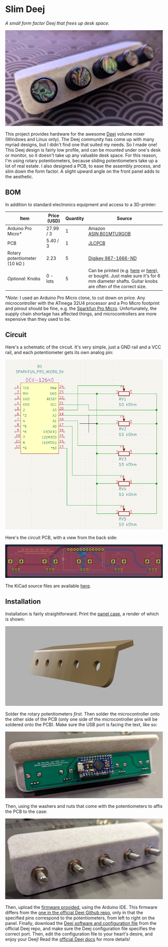 # Slim Deej

*A small form factor Deej that frees up desk space.*

![](./assets/nice_photo.jpg)

This project provides hardware for the awesome [Deej](https://github.com/omriharel/deej) volume mixer (Windows and Linux only). The Deej community has come up with many myriad designs, but I didn't find one that suited my needs. So I made one! This Deej design is fairly low profile, and can be mounted under one's desk or monitor, so it doesn't take up any valuable desk space. For this reason, I'm using rotary potentiometers, because sliding potentiometers take up a lot of real estate. I also designed a PCB, to ease the assembly process, and slim down the form factor. A slight upward angle on the front panel adds to the aesthetic.

## BOM

In addition to standard electronics equipment and access to a 3D-printer:

| Item                          | Price (USD) | Quantity | Source                                                       |
| ----------------------------- | ----------- | -------- | ------------------------------------------------------------ |
| Arduino Pro Micro*            | 27.99 / 3   | 1        | Amazon<br />[ASIN B01MTU9GOB](https://www.amazon.com/HiLetgo-Atmega32U4-Bootloadered-Development-Microcontroller/dp/B01MTU9GOB/ref=sr_1_1_sspa?dchild=1&keywords=arduino+pro+micro&qid=1614562625&sr=8-1-spons&psc=1&spLa=ZW5jcnlwdGVkUXVhbGlmaWVyPUEyV1BVTFBUNEY2NjhHJmVuY3J5cHRlZElkPUEwMTk3NDQwM1RON1BNTkJSNjBGSyZlbmNyeXB0ZWRBZElkPUEwMzI5Nzg0MlpFV1c0TUtIVElGWSZ3aWRnZXROYW1lPXNwX2F0ZiZhY3Rpb249Y2xpY2tSZWRpcmVjdCZkb05vdExvZ0NsaWNrPXRydWU=) |
| PCB                           | 5.40 / 3    | 1        | [JLCPCB](https://jlcpcb.com/)                                |
| Rotary potentiometer (10 kΩ ) | 2.23        | 5        | [Digikey 987-1666-ND](https://www.digikey.com/en/products/detail/tt-electronics-bi/P0915N-EC15BR10K/4780755?s=N4IgTCBcDaIJwA4DsBaAjANiygdgExAF0BfIA) |
| *Optional*: Knobs             | 0 - lots    | 5        | Can be printed (e.g. [here](https://www.thingiverse.com/thing:54024) or [here](https://www.thingiverse.com/thing:1072393)), or bought. Just make sure it's for 6 mm diameter shafts. Guitar knobs are often of the correct size. |

**Note*: I used an Arduino Pro Micro clone, to cut down on price. Any microcontroller with the ATmega 32U4 processor and a Pro Micro footprint and pinout should be fine, e.g. the [Sparkfun Pro Micro](https://www.sparkfun.com/products/12640). Unfortunately, the supply chain shortage has affected things, and microcontrollers are more expensive than they used to be.

## Circuit

Here's a schematic of the circuit. It's very simple, just a GND rail and a VCC rail, and each potentiometer gets its own analog pin:

![](./assets/schematic.png)

Here's the circuit PCB, with a view from the back side: 

![](./assets/pcb.png)

The KiCad source files are available [here](./kicad_slim_deej/). 

## Installation

Installation is fairly straightforward. Print the [panel case](./case_front.3mf), a render of which is shown: 

![](./assets/render.png)

Solder the rotary potentiometers *first*. Then solder the microcontroller onto the other side of the PCB (only one side of the microcontroller pins will be soldered onto the PCB). Make sure the USB port is facing the text, like so:

![](./assets/back_assembly.jpg)

Then, using the washers and nuts that come with the potentiometers to affix the PCB to the case:

![](./assets/front_assembly.jpg)

Then, upload the [firmware provided](./arduino_deej_5_knobs/arduino_deej_5_knobs.ino), using the Arduino IDE. This firmware differs from the [one in the official Deej Github repo](https://github.com/omriharel/deej/tree/master/arduino/deej-5-sliders-vanilla), only in that the specified pins correspond to the potentiometers, from left to right on the panel. Finally, download the [Deej software and configuration file](https://github.com/omriharel/deej/releases/tag/v0.9.10) from the official Deej repo, and make sure the Deej configuration file specifies the correct port. Then, edit the configuration file to your heart's desire, and enjoy your Deej! Read the [official Deej docs](https://github.com/omriharel/deej#software) for more details! 

